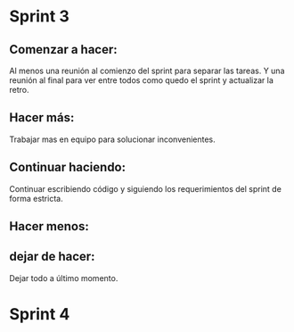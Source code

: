 # Sprint 3
## Comenzar a hacer:
Al menos una reunión al comienzo del sprint para separar las tareas.
Y una reunión al final para ver entre todos como quedo el sprint y actualizar la retro.
## Hacer más:
Trabajar mas en equipo para solucionar inconvenientes.
## Continuar haciendo:
Continuar escribiendo código y siguiendo los requerimientos del sprint de forma estricta.
## Hacer menos:
## dejar de hacer:
Dejar todo a último momento. 

# Sprint 4
